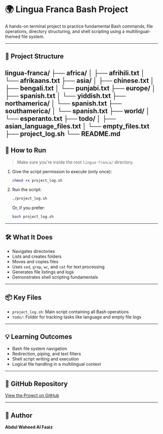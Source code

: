 # 🌍 Lingua Franca Bash Project

A hands-on terminal project to practice fundamental Bash commands, file operations, directory structuring, and shell scripting using a multilingual-themed file system.

---

## 📁 Project Structure

lingua-franca/ ├── africa/ │ ├── afrihili.txt │ └── afrikaans.txt ├── asia/ │ ├── chinese.txt │ ├── bengali.txt │ └── punjabi.txt ├── europe/ │ ├── spanish.txt │ └── yiddish.txt ├── northamerica/ │ └── spanish.txt ├── southamerica/ │ └── spanish.txt ├── world/ │ └── esperanto.txt ├── todo/ │ ├── asian_language_files.txt │ └── empty_files.txt ├── project_log.sh └── README.md
---

## 🚀 How to Run

> Make sure you're inside the root `lingua-franca/` directory.

1. Give the script permission to execute (only once):

    ```bash
    chmod +x project_log.sh
    ```

2. Run the script:

    ```bash
    ./project_log.sh
    ```

    Or, if you prefer:

    ```bash
    bash project_log.sh
    ```

---

## 🛠️ What It Does

- Navigates directories
- Lists and creates folders
- Moves and copies files
- Uses `sed`, `grep`, `wc`, and `cat` for text processing
- Generates file listings and logs
- Demonstrates shell scripting fundamentals

---

## 📦 Key Files

- `project_log.sh`: Main script containing all Bash operations
- `todo/`: Folder for tracking tasks like language and empty file logs

---

## 💡 Learning Outcomes

- Bash file system navigation
- Redirection, piping, and text filters
- Shell script writing and execution
- Logical file handling in a multilingual context

---

## 🔗 GitHub Repository

[View the Project on GitHub](https://github.com/abdulwaheedal/lingua-franca-bash)

---

## 👤 Author

**Abdul Waheed Al Faaiz**
